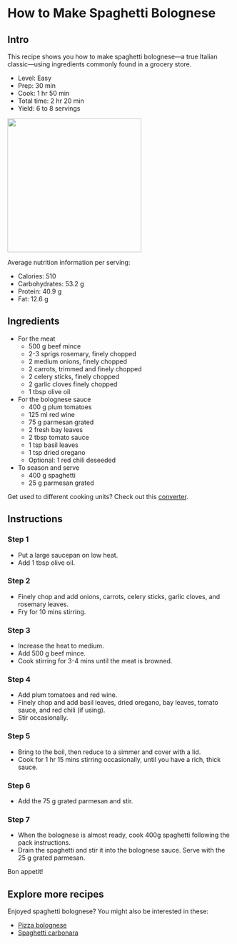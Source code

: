 # How to Make Spaghetti Bolognese

## Intro

This recipe shows you how to make spaghetti bolognese—a true Italian classic—using ingredients commonly found in a grocery store.

- Level: Easy
- Prep: 30 min
- Cook: 1 hr 50 min
- Total time: 2 hr 20 min
- Yield: 6 to 8 servings

<img src="https://www.errenskitchen.com/wp-content/uploads/2015/02/Quick-Easy-Spaghetti-Bolognese2-1-500x480.jpg" width="300">

Average nutrition information per serving:

- Calories: 510
- Carbohydrates: 53.2 g
- Protein: 40.9 g
- Fat: 12.6 g

## Ingredients

- For the meat
  - 500 g beef mince
  - 2-3 sprigs rosemary, finely chopped
  - 2 medium onions, finely chopped
  - 2 carrots, trimmed and finely chopped
  - 2 celery sticks, finely chopped
  - 2 garlic cloves finely chopped
  - 1 tbsp olive oil
- For the bolognese sauce
  - 400 g plum tomatoes
  - 125 ml red wine
  - 75 g parmesan grated
  - 2 fresh bay leaves
  - 2 tbsp tomato sauce
  - 1 tsp basil leaves
  - 1 tsp dried oregano
  - Optional: 1 red chili deseeded
- To season and serve
  - 400 g spaghetti
  - 25 g parmesan grated

Get used to different cooking units? Check out this [converter](https://www.thecalculatorsite.com/cooking/cooking-calculator.php).

## Instructions

### Step 1

- Put a large saucepan on low heat.
- Add 1 tbsp olive oil.

### Step 2

- Finely chop and add onions, carrots, celery sticks, garlic cloves, and rosemary leaves.
- Fry for 10 mins stirring.

### Step 3 

- Increase the heat to medium.
- Add 500 g beef mince.
- Cook stirring for 3-4 mins until the meat is browned.

### Step 4

- Add plum tomatoes and red wine.
- Finely chop and add basil leaves, dried oregano, bay leaves, tomato sauce, and red chili (if using).
- Stir occasionally.

### Step 5

- Bring to the boil, then reduce to a simmer and cover with a lid.
- Cook for 1 hr 15 mins stirring occasionally, until you have a rich, thick sauce.

### Step 6

- Add the 75 g grated parmesan and stir.

### Step 7

- When the bolognese is almost ready, cook 400g spaghetti following the pack instructions.
- Drain the spaghetti and stir it into the bolognese sauce. Serve with the 25 g grated parmesan.

Bon appetit!

## Explore more recipes

Enjoyed spaghetti bolognese? You might also be interested in these:

- [Pizza bolognese](https://domestikatedlife.com/2018/08/31/grilled-pizza-bolognese/)
- [Spaghetti carbonara](https://www.delish.com/cooking/recipe-ideas/recipes/a45771/easy-carbonara-recipe/)
